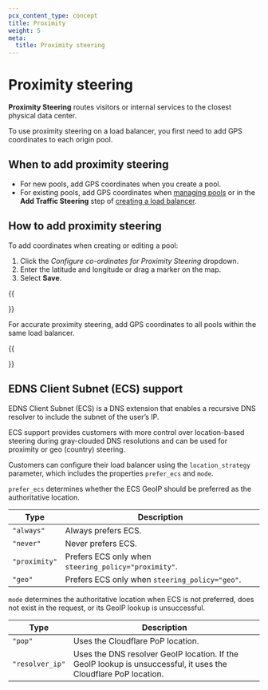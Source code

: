 ```yaml
---
pcx_content_type: concept
title: Proximity
weight: 5
meta:
  title: Proximity steering
---
```


# Proximity steering

**Proximity Steering** routes visitors or internal services to the closest physical data center.

To use proximity steering on a load balancer, you first need to add GPS coordinates to each origin pool.

## When to add proximity steering

- For new pools, add GPS coordinates when you create a pool.
- For existing pools, add GPS coordinates when [managing pools](/load-balancing/how-to/create-pool/#edit-a-pool) or in the **Add Traffic Steering** step of [creating a load balancer](/load-balancing/how-to/create-load-balancer/).

## How to add proximity steering

To add coordinates when creating or editing a pool:

1.  Click the _Configure co-ordinates for Proximity Steering_ dropdown.
2.  Enter the latitude and longitude or drag a marker on the map.
3.  Select **Save**.

{{<Aside type="warning" header="Warning:">}}

For accurate proximity steering, add GPS coordinates to all pools within the same load balancer.

{{</Aside>}}

## EDNS Client Subnet (ECS) support

EDNS Client Subnet (ECS) is a DNS extension that enables a recursive DNS resolver to include the subnet of the user’s IP. 

ECS support provides customers with more control over location-based steering during gray-clouded DNS resolutions and can be used for proximity or geo (country) steering.

Customers can configure their load balancer using the `location_strategy` parameter, which includes the properties `prefer_ecs` and `mode`.

`prefer_ecs` determines whether the ECS GeoIP should be preferred as the authoritative location.

| Type | Description |
| --- | --- |
| `"always"`| Always prefers ECS. |
| `"never"` | Never prefers ECS. |
| `"proximity"` | Prefers ECS only when `steering_policy="proximity"`. |
| `"geo"` | Prefers ECS only when `steering_policy="geo"`. |

`mode` determines the authoritative location when ECS is not preferred, does not exist in the request, or its GeoIP lookup is unsuccessful. 

| Type | Description |
| --- | --- |
| `"pop"` | Uses the Cloudflare PoP location. |
| `"resolver_ip"` | Uses the DNS resolver GeoIP location. If the GeoIP lookup is unsuccessful, it uses the Cloudflare PoP location. |
